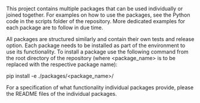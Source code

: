 This project contains multiple packages that can be used individually or joined together. For examples on how to use 
the packages, see the Python code in the scripts folder of the repository. More dedicated examples for each package 
are to follow in due time.

All packages are structured similarly and contain their own tests and release option. Each package needs to be 
installed as part of the environment to use its functionality. To install a package use the following command from
the root directory of the repository (where <package_name> is to be replaced with the respective package name):

pip install -e ./packages/<package_name>/

For a specification of what functionality individual packages provide, please the README files of the individual 
packages.
